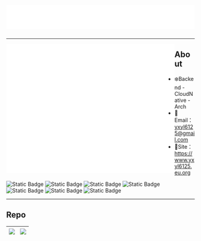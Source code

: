 <h1 align="center"> <a href="https://yxyl6125.eu.org/"> <img src="./title.svg"> </a> </h1>

---

<img align="left" src="github-metrics.svg" alt="Metrics" width="450">

## About

- :snowflake:Backend - CloudNative - Arch
- :email:Email：yxyl6125@gmail.com
- :office:Site：https://www.yxyl6125.eu.org



![Static Badge](https://img.shields.io/badge/Kotlin-black?style=for-the-badge&logo=Kotlin)
![Static Badge](https://img.shields.io/badge/Java-black?style=for-the-badge&logo=openjdk)
![Static Badge](https://img.shields.io/badge/Arch-black?style=for-the-badge&logo=ArchLInux)
![Static Badge](https://img.shields.io/badge/Spring-black?style=for-the-badge&logo=Spring)
![Static Badge](https://img.shields.io/badge/kubernetes-black?style=for-the-badge&logo=kubernetes)
![Static Badge](https://img.shields.io/badge/Quarkus-black?style=for-the-badge&logo=Quarkus)
![Static Badge](https://img.shields.io/badge/VSCODE-black?style=for-the-badge&logo=visual-studio-code)







---


## Repo
| <a href="https://github.com/YxYL6125/shenyu"><img align="center" src="https://github-readme-stats.vercel.app/api/pin/?username=YxYL6125&repo=shenyu&theme=buefy&hide_border=true" /></a> | <a href="https://github.com/YxYL6125/kotlin-vertx-example"><img align="center" src="https://github-readme-stats.vercel.app/api/pin/?username=YxYL6125&repo=kotlin-vertx-example&theme=buefy&hide_border=true" /></a> |
| ------------------------------------------------------------ | ------------------------------------------------------------ |

